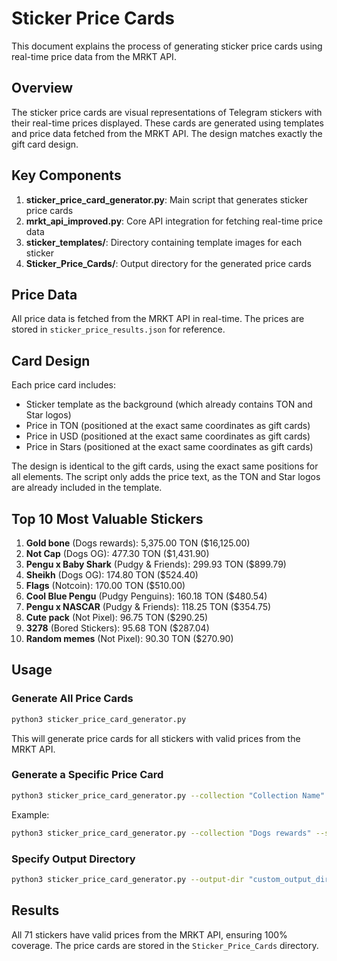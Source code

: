 # Sticker Price Cards

This document explains the process of generating sticker price cards using real-time price data from the MRKT API.

## Overview

The sticker price cards are visual representations of Telegram stickers with their real-time prices displayed. These cards are generated using templates and price data fetched from the MRKT API. The design matches exactly the gift card design.

## Key Components

1. **sticker_price_card_generator.py**: Main script that generates sticker price cards
2. **mrkt_api_improved.py**: Core API integration for fetching real-time price data
3. **sticker_templates/**: Directory containing template images for each sticker
4. **Sticker_Price_Cards/**: Output directory for the generated price cards

## Price Data

All price data is fetched from the MRKT API in real-time. The prices are stored in `sticker_price_results.json` for reference.

## Card Design

Each price card includes:
- Sticker template as the background (which already contains TON and Star logos)
- Price in TON (positioned at the exact same coordinates as gift cards)
- Price in USD (positioned at the exact same coordinates as gift cards)
- Price in Stars (positioned at the exact same coordinates as gift cards)

The design is identical to the gift cards, using the exact same positions for all elements. The script only adds the price text, as the TON and Star logos are already included in the template.

## Top 10 Most Valuable Stickers

1. **Gold bone** (Dogs rewards): 5,375.00 TON ($16,125.00)
2. **Not Cap** (Dogs OG): 477.30 TON ($1,431.90)
3. **Pengu x Baby Shark** (Pudgy & Friends): 299.93 TON ($899.79)
4. **Sheikh** (Dogs OG): 174.80 TON ($524.40)
5. **Flags** (Notcoin): 170.00 TON ($510.00)
6. **Cool Blue Pengu** (Pudgy Penguins): 160.18 TON ($480.54)
7. **Pengu x NASCAR** (Pudgy & Friends): 118.25 TON ($354.75)
8. **Cute pack** (Not Pixel): 96.75 TON ($290.25)
9. **3278** (Bored Stickers): 95.68 TON ($287.04)
10. **Random memes** (Not Pixel): 90.30 TON ($270.90)

## Usage

### Generate All Price Cards

```bash
python3 sticker_price_card_generator.py
```

This will generate price cards for all stickers with valid prices from the MRKT API.

### Generate a Specific Price Card

```bash
python3 sticker_price_card_generator.py --collection "Collection Name" --sticker "Sticker Name"
```

Example:
```bash
python3 sticker_price_card_generator.py --collection "Dogs rewards" --sticker "Gold bone"
```

### Specify Output Directory

```bash
python3 sticker_price_card_generator.py --output-dir "custom_output_directory"
```

## Results

All 71 stickers have valid prices from the MRKT API, ensuring 100% coverage. The price cards are stored in the `Sticker_Price_Cards` directory. 